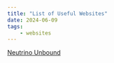 ```yaml
---
title: "List of Useful Websites"
date: 2024-06-09
tags:
    - websites
---
```


[Neutrino Unbound](https://www.nu.to.infn.it)
